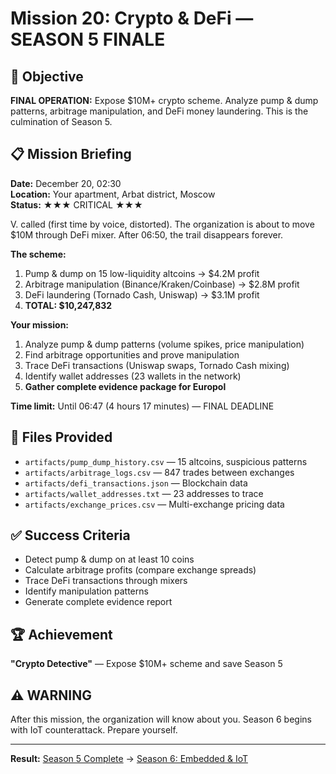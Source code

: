 # Mission 20: Crypto & DeFi — SEASON 5 FINALE

## 🎯 Objective

**FINAL OPERATION:** Expose $10M+ crypto scheme. Analyze pump & dump patterns, arbitrage manipulation, and DeFi money laundering. This is the culmination of Season 5.

## 📋 Mission Briefing

**Date:** December 20, 02:30  
**Location:** Your apartment, Arbat district, Moscow  
**Status:** ★★★ CRITICAL ★★★

V. called (first time by voice, distorted). The organization is about to move $10M through DeFi mixer. After 06:50, the trail disappears forever.

**The scheme:**
1. Pump & dump on 15 low-liquidity altcoins → $4.2M profit
2. Arbitrage manipulation (Binance/Kraken/Coinbase) → $2.8M profit  
3. DeFi laundering (Tornado Cash, Uniswap) → $3.1M profit
4. **TOTAL: $10,247,832**

**Your mission:**
1. Analyze pump & dump patterns (volume spikes, price manipulation)
2. Find arbitrage opportunities and prove manipulation
3. Trace DeFi transactions (Uniswap swaps, Tornado Cash mixing)
4. Identify wallet addresses (23 wallets in the network)
5. **Gather complete evidence package for Europol**

**Time limit:** Until 06:47 (4 hours 17 minutes) — FINAL DEADLINE

## 📂 Files Provided

- `artifacts/pump_dump_history.csv` — 15 altcoins, suspicious patterns
- `artifacts/arbitrage_logs.csv` — 847 trades between exchanges
- `artifacts/defi_transactions.json` — Blockchain data
- `artifacts/wallet_addresses.txt` — 23 addresses to trace
- `artifacts/exchange_prices.csv` — Multi-exchange pricing data

## ✅ Success Criteria

- Detect pump & dump on at least 10 coins
- Calculate arbitrage profits (compare exchange spreads)
- Trace DeFi transactions through mixers
- Identify manipulation patterns
- Generate complete evidence report

## 🏆 Achievement

**"Crypto Detective"** — Expose $10M+ scheme and save Season 5

## ⚠️ WARNING

After this mission, the organization will know about you. Season 6 begins with IoT counterattack. Prepare yourself.

---

**Result:** [Season 5 Complete](../README.md) → [Season 6: Embedded & IoT](../../season-6-embedded-iot/)

